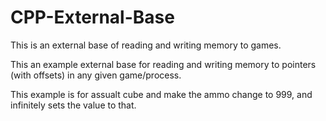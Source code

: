 # CPP-External-Base
This is an external base of reading and writing memory to games.

This an example external base for reading and writing memory to pointers (with offsets) in any given game/process.

This example is for assualt cube and make the ammo change to 999, and infinitely sets the value to that.
